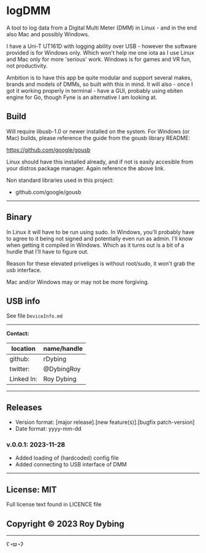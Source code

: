 # logDMM

A tool to log data from a Digital Multi Meter (DMM) in Linux - and in the end also Mac and possibly Windows.

I have a Uni-T UT161D with logging ability over USB - however the software provided is for Windows only. Which won't help me one iota as I use Linux and Mac only for more 'serious' work. Windows is for games and VR fun, not productivity.

Ambition is to have this app be quite modular and support several makes, brands and models of DMMs, so built with this in mind. It will also - once I got it working properly in terminal - have a GUI, probably using ebiten engine for Go, though Fyne is an alternative I am looking at.

## Build

Will require libusb-1.0 or newer installed on the system. For Windows (or Mac) builds, please reference the guide from the gousb library README:

https://github.com/google/gousb

Linux should have this installed already, and if not is easily accesible from your distros package manager. Again reference the above link.

Non standard libraries used in this project:

- github.com/google/gousb

---

## Binary

In Linux it will have to be run using sudo. In Windows, you'll probably have to agree to it being not signed and potentially even run as admin. I'll know when getting it compiled in Windows. Which as it turns out is a bit of a hurdle that I'll have to figure out.

Reason for these elevated priveliges is without root/sudo, it won't grab the usb interface.

Mac and/or Windows may or may not be more forgiving.

## USB info

See file `DeviceInfo.md`

---

**Contact:**

location   | name/handle
-----------|---------
github:    | rDybing
twitter:   | @DybingRoy
Linked In: | Roy Dybing

---

## Releases

- Version format: [major release].[new feature(s)].[bugfix patch-version]
- Date format: yyyy-mm-dd

### v.0.0.1: 2023-11-28

- Added loading of (hardcoded) config file
- Added connecting to USB interface of DMM

---

## License: MIT

Full license text found in LICENCE file

## Copyright © 2023 Roy Dybing

---

ʕ◔ϖ◔ʔ